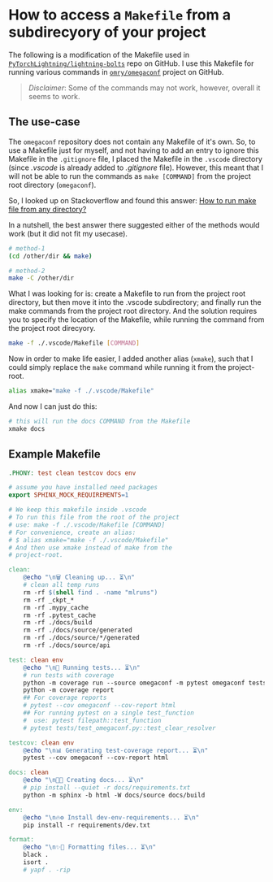 # How to access a `Makefile` from a subdirecyory of your project

The following is a modification of the Makefile used in 
[`PyTorchLightning/lightning-bolts`][#gh-repo-lightning_bolts] repo on GitHub.
I use this Makefile for running various commands in 
[`omry/omegaconf`][#gh-repo-omegaconf] project on GitHub. 

[#gh-repo-lightning_bolts]: https://github.com/PyTorchLightning/lightning-bolts
[#gh-repo-omegaconf]: https://github.com/omry/omegaconf/

> *Disclaimer*: Some of the commands may not work, however, overall it seems to work.

## The use-case

The `omegaconf` repository does not contain any Makefile of it's own. So, to use a Makefile 
just for myself, and not having to add an entry to ignore this Makefile in the `.gitignore` file, 
I placed the Makefile in the `.vscode` directory (since *.vscode* is already added to *.gitignore* file).
However, this meant that I will not be able to run the commands as `make [COMMAND]` from the 
project root directory (`omegaconf`). 

So, I looked up on Stackoverflow and found this answer: [How to run make file from any directory?][#soq]

[#soq]: https://superuser.com/questions/370575/how-to-run-make-file-from-any-directory/1258431

In a nutshell, the best answer there suggested either of the methods would work (but it did not fit my usecase).

```bash
# method-1
(cd /other/dir && make)

# method-2
make -C /other/dir
```

What I was looking for is: create a Makefile to run from the project root directory, but then move 
it into the .vscode subdirectory; and finally run the make commands from the project root directory. 
And the solution requires you to specify the location of the Makefile, while running the command 
from the project root direcyory.

```bash
make -f ./.vscode/Makefile [COMMAND]
```

Now in order to make life easier, I added another alias (`xmake`), such that I could simply replace the `make` 
command while running it from the project-root.

```bash
alias xmake="make -f ./.vscode/Makefile"
```

And now I can just do this:

```bash
# this will run the docs COMMAND from the Makefile
xmake docs
```

## Example Makefile

```makefile
.PHONY: test clean testcov docs env

# assume you have installed need packages
export SPHINX_MOCK_REQUIREMENTS=1

# We keep this makefile inside .vscode
# To run this file from the root of the project
# use: make -f ./.vscode/Makefile [COMMAND]
# For convenience, create an alias:
# $ alias xmake="make -f ./.vscode/Makefile"
# And then use xmake instead of make from the
# project-root.

clean:
	@echo "\n🗑️ Cleaning up... ⏳\n"
	# clean all temp runs
	rm -rf $(shell find . -name "mlruns")
	rm -rf _ckpt_*
	rm -rf .mypy_cache
	rm -rf .pytest_cache
	rm -rf ./docs/build
	rm -rf ./docs/source/generated
	rm -rf ./docs/source/*/generated
	rm -rf ./docs/source/api

test: clean env
	@echo "\n👀 Running tests... ⏳\n"
	# run tests with coverage
	python -m coverage run --source omegaconf -m pytest omegaconf tests -v
	python -m coverage report
	## For coverage reports
	# pytest --cov omegaconf --cov-report html
	## For running pytest on a single test_function
	#  use: pytest filepath::test_function
	# pytest tests/test_omegaconf.py::test_clear_resolver

testcov: clean env
	@echo "\n📊 Generating test-coverage report... ⏳\n"
	pytest --cov omegaconf --cov-report html

docs: clean
	@echo "\n📘📄 Creating docs... ⏳\n"
	# pip install --quiet -r docs/requirements.txt
	python -m sphinx -b html -W docs/source docs/build

env:
	@echo "\n🔥⚙️ Install dev-env-requirements... ⏳\n"
	pip install -r requirements/dev.txt

format:
	@echo "\n✨📐 Formatting files... ⏳\n"
	black .
	isort .
	# yapf . -rip

```
